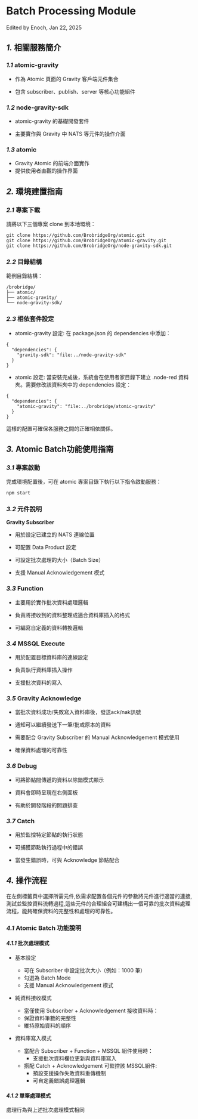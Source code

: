 # Batch Processing Module

Edited by Enoch, Jan 22, 2025

## *1.* 相關服務簡介

### *1.1* atomic-gravity

- 作為 Atomic 頁面的 Gravity 客戶端元件集合

- 包含 subscriber、publish、server 等核心功能組件

### *1.2* node-gravity-sdk

- atomic-gravity 的基礎開發套件

- 主要實作與 Gravity 中 NATS 等元件的操作介面

### *1.3* atomic

- Gravity Atomic 的前端介面實作
- 提供使用者直觀的操作界面

## *2.* 環境建置指南
### *2.1* 專案下載
請將以下三個專案 clone 到本地環境：

```
git clone https://github.com/BrobridgeOrg/atomic.git
git clone https://github.com/BrobridgeOrg/atomic-gravity.git
git clone https://github.com/BrobridgeOrg/node-gravity-sdk.git
```

### *2.2* 目錄結構
範例目錄結構：
```
/brobridge/
├── atomic/
├── atomic-gravity/
└── node-gravity-sdk/
```

### *2.3* 相依套件設定

- atomic-gravity 設定:
在 package.json 的 dependencies 中添加：


```
{
  "dependencies": {
    "gravity-sdk": "file:../node-gravity-sdk"
  }
}
```

- atomic 設定:
當安裝完成後，系統會在使用者家目錄下建立 .node-red 資料夾。需要修改該資料夾中的 dependencies 設定：

```
{
  "dependencies": {
    "atomic-gravity": "file:../brobridge/atomic-gravity"
  }
}
```

這樣的配置可確保各服務之間的正確相依關係。

## *3.* Atomic Batch功能使用指南

### *3.1* 專案啟動

  完成環境配置後，可在 atomic 專案目錄下執行以下指令啟動服務：

```
npm start
```

### *3.2* 元件說明
**Gravity Subscriber**

- 用於設定已建立的 NATS 連線位置

- 可配置 Data Product 設定

- 可設定批次處理的大小（Batch Size）

- 支援 Manual Acknowledgement 模式

### *3.3* Function
- 主要用於實作批次資料處理邏輯

- 負責將接收到的資料整理成適合資料庫插入的格式

- 可編寫自定義的資料轉換邏輯

### *3.4* MSSQL Execute

- 用於配置目標資料庫的連線設定

- 負責執行資料庫插入操作

- 支援批次資料的寫入

### *3.5* Gravity Acknowledge

- 當批次資料成功/失敗寫入資料庫後，發送ack/nak訊號

- 通知可以繼續發送下一筆/批或原本的資料

- 需要配合 Gravity Subscriber 的 Manual Acknowledgement 模式使用

- 確保資料處理的可靠性

### *3.6* Debug

- 可將節點間傳遞的資料以除錯模式顯示

- 資料會即時呈現在右側面板

- 有助於開發階段的問題排查

### *3.7* Catch

- 用於監控特定節點的執行狀態

- 可捕獲節點執行過程中的錯誤

- 當發生錯誤時，可與 Acknowledge 節點配合

## *4.* 操作流程

在左側標籤頁中選擇所需元件,依需求配置各個元件的參數將元件進行適當的連接,測試並監控資料流轉過程,這些元件的合理組合可建構出一個可靠的批次資料處理流程，能夠確保資料的完整性和處理的可靠性。

### *4.1* Atomic Batch 功能說明

#### *4.1.1* 批次處理模式
- 基本設定
  - 可在 Subscriber 中設定批次大小（例如：1000 筆）
  - 勾選為 Batch Mode
  - 支援 Manual Acknowledgement 模式

- 純資料接收模式
  - 當僅使用 Subscriber + Acknowledgement 接收資料時：
  - 保證資料筆數的完整性
  - 維持原始資料的順序

- 資料庫寫入模式
  - 當配合 Subscriber + Function + MSSQL 組件使用時：
    - 支援批次資料欄位更新與資料庫寫入
  - 搭配 Catch + Acknowledgement 可監控該 MSSQL組件:
    - 預設支援操作失敗資料重傳機制
    - 可自定義錯誤處理邏輯

#### *4.1.2* 單筆處理模式

處理行為與上述批次處理模式相同
